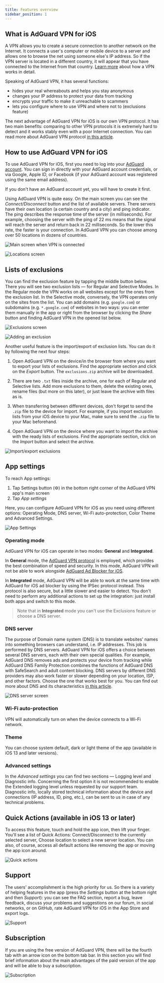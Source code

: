 ```yaml
---
title: Features overview
sidebar_position: 1
---
```


## What is AdGuard VPN for iOS

A VPN allows you to create a secure connection to another network on the Internet. It connects a user's computer or mobile device to a server and allows one to browse the net using someone else's IP address. So if the VPN server is located in a different country, it will appear that you have connected to the Internet from that country. [Learn more](/general/how-vpn-works.md) about how a VPN works in detail.

Speaking of AdGuard VPN, it has several functions:
* hides your real whereabouts and helps you stay anonymous
* сhanges your IP address to protect your data from tracking
* encrypts your traffic to make it unreachable to scammers
* lets you configure where to use VPN and where not to (exclusions feature)

The next advantage of AdGuard VPN for iOS is our own VPN protocol. It has two main benefits: comparing to other VPN protocols it is extremely hard to detect and it works stably even with a poor Internet connection. You can read more about AdGuard VPN protocol [in this article](../general/adguard-vpn-protocol.mdx).

## How to use AdGuard VPN for iOS

To use AdGuard VPN for iOS, first you need to log into your [AdGuard account](https://my.adguard.com/). You can sign in directly with your AdGuard account credentials, or via Google, Apple ID, or Facebook (if your AdGuard account was registered using the same email address).

If you don't have an AdGuard account yet, you will have to create it first.

Using AdGuard VPN is quite easy. On the main screen you can see the *Connect/Disconnect* button and the list of available servers. There servers have their own location (a certain country and a city) and ping indicator. The ping describes the response time of the server (in milliseconds). For example, choosing the server with the ping of 22 ms means that the signal will reach the server and return back in 22 milliseconds. So the lower this rate, the faster is your connection. In AdGuard VPN you can choose among over 50 locations in dozens of countries.

![Main screen when VPN is connected](https://cdn.adtidy.org/public/Adguard/kb/vpn-ios-screenshots/connected.png)

![Locations screen](https://cdn.adtidy.org/public/Adguard/kb/vpn-ios-screenshots/locations.png)

## Lists of exclusions

You can find the exclusion feature by tapping the middle button below. There you will see two exclusion lists — for Regular and Selective Modes. In the Regular mode the VPN works on all websites except for the ones from the exclusion list. In the Selective mode, conversely, the VPN operates only on the sites from the list. You can add domains (e.g. `google.com`) or subdomains (e.g. `*.google.com`) of websites in two ways: you can enter them manually in the app or right from the browser by clicking the *Share* button and finding AdGuard VPN in the opened list below.

![Exclusions screen](https://cdn.adtidy.org/public/Adguard/kb/vpn-ios-screenshots/exclusions.png)

![Adding an exclusion](https://cdn.adtidy.org/public/Adguard/kb/vpn-ios-screenshots/add-an-exclusion.png)

Another useful feature is the import/export of exclusion lists. You can do it by following the next four steps:

1. Open AdGuard VPN on the device/in the browser from where you want to export your lists of exclusions. Find the appropriate section and click on the *Export* button. The `exclusions.zip` archive will be downloaded.

2. There are two `.txt` files inside the archive, one for each of Regular and Selective lists. Add more exclusions to them, delete the existing ones, rename files (but more on this later), or just leave the archive with files as is.

3. When transferring between different devices, don't forget to send the `.zip` file to the device for import. For example, if you import exclusion lists from your iOS device to your Mac, make sure to send the `.zip` file to your Mac beforehand.

4. Open AdGuard VPN on the device where you want to import the archive with the ready lists of exclusions. Find the appropriate section, click on the *Import* button and select the archive.

![Import/export exclusions](https://cdn.adtidy.org/public/Adguard/kb/vpn-ios-screenshots/import-export-exclusions.png)

## App settings

To reach App settings:

1. Tap Settings button (⚙) in the bottom right corner of the AdGuard VPN app's main screen
2. Tap *App settings*

Here, you can configure AdGuard VPN for iOS as you need using different options: Operating Mode, DNS server, Wi-Fi auto-protection, Color Theme and Advanced Settings.

![App Settings](https://cdn.adtidy.org/public/Adguard/kb/vpn-ios-screenshots/app-settings.png)

### Operating mode

AdGuard VPN for iOS can operate in two modes: **General** and **Integrated**.

In **General** mode, the [AdGuard VPN protocol](../general/adguard-vpn-protocol.mdx) is employed, which provides the best combination of speed and security. In this mode, AdGuard VPN will not be able to work alongside [AdGuard Ad Blocker for iOS](https://kb.adguard.com/en/ios).

In **Integrated** mode, AdGuard VPN will be able to work at the same time with AdGuard for iOS ad blocker by using the IPSec protocol instead. This protocol is also secure, but a little slower and easier to detect. You don't need to perform any additional actions to set up the integration: just install both apps and switch to this mode.
> Note that in **Integrated** mode you can't use the Exclusions feature or choose a DNS server.

### DNS server

The purpose of Domain name system (DNS) is to translate websites' names into something browsers can understand, i.e. IP addresses. This job is performed by DNS servers. AdGuard VPN for iOS offers a choice between several DNS servers, each with their own special qualities. For example, AdGuard DNS removes ads and protects your device from tracking while AdGuard DNS Family Protection combines the functions of AdGuard DNS with SafeSearch and adult content blocking. DNS servers by different DNS providers may also work faster or slower depending on your location, ISP, and other factors. Choose the one that works best for you. You can find out more about DNS and its characteristics [in this article](https://kb.adguard.com/en/general/dns-filtering#what-is-dns).

![DNS server screen](https://cdn.adtidy.org/public/Adguard/kb/vpn-ios-screenshots/dns-server.png)

### Wi-Fi auto-protection

VPN will automatically turn on when the device connects to a Wi-Fi network.

### Theme

You can choose system default, dark or light theme of the app (available in iOS 13 and later versions).

### Advanced settings

In the *Advanced settings* you can find two sections — Logging level and Diagnostic info. Concerning the first option it is not recommended to enable the Extended logging level unless requested by our support team. Diagnostic info, locally stored technical information about the device and connections (IP address, ID, ping, etc.), can be sent to us in case of any technical problems.

## Quick Actions (available in iOS 13 or later)

To access this feature, touch and hold the app icon, then lift your finger. You'll see a list of Quick Actions: Connect/Disconnect to the currently selected server, Choose location to select a new server location. You can also, of course, access all default actions like removing the app or moving the app icon around.

![Quick actions](https://cdn.adtidy.org/public/Adguard/kb/vpn-ios-screenshots/quick-actions.png)


## Support

The users' accomplishment is the high priority for us. So there is a variety of helping features in the app (press the *Settings* button at the bottom right and then *Support*): you can see the FAQ section, report a bug, leave feedback, discuss your problems and suggestions on our forum, in social networks, or on GitHub, rate AdGuard VPN for iOS in the App Store and export logs.

![Support](https://cdn.adtidy.org/public/Adguard/kb/vpn-ios-screenshots/support.png)

## Subscription

If you are using the free version of AdGuard VPN, there will be the fourth tab with an arrow icon on the bottom tab bar. In this section you will find brief information about the main advantages of the paid version of the app and will be able to buy a subscription.

![Subscription](https://cdn.adtidy.org/content/kb/vpn/ios/subscription_en.png)